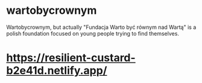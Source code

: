 # wartobycrownym
Wartobycrownym, but actually "Fundacja Warto być równym nad Wartą" is a polish foundation focused on young people trying to find themselves.
# https://resilient-custard-b2e41d.netlify.app/
